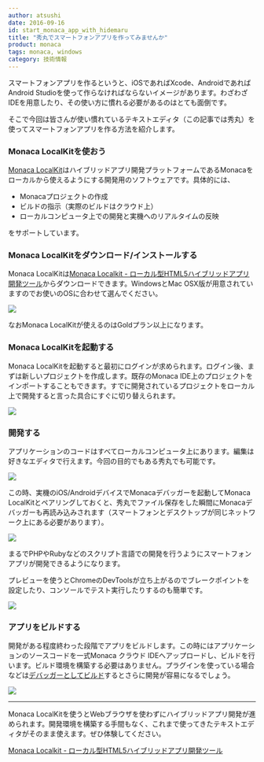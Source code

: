 ```yaml
---
author: atsushi
date: 2016-09-16
id: start_monaca_app_with_hidemaru
title: "秀丸でスマートフォンアプリを作ってみませんか"
product: monaca
tags: monaca, windows
category: 技術情報
---
```


スマートフォンアプリを作るというと、iOSであればXcode、AndroidであればAndroid Studioを使って作らなければならないイメージがあります。わざわざIDEを用意したり、その使い方に慣れる必要があるのはとても面倒です。

そこで今回は皆さんが使い慣れているテキストエディタ（この記事では秀丸）を使ってスマートフォンアプリを作る方法を紹介します。

### Monaca LocalKitを使おう

[Monaca LocalKit](https://ja.monaca.io/localkit.html)はハイブリッドアプリ開発プラットフォームであるMonacaをローカルから使えるようにする開発用のソフトウェアです。具体的には、

- Monacaプロジェクトの作成
- ビルドの指示（実際のビルドはクラウド上）
- ローカルコンピュータ上での開発と実機へのリアルタイムの反映

をサポートしています。

### Monaca LocalKitをダウンロード/インストールする

Monaca LocalKitは[Monaca Localkit - ローカル型HTML5ハイブリッドアプリ開発ツール](https://ja.monaca.io/localkit.html)からダウンロードできます。WindowsとMac OSX版が用意されていますのでお使いのOSに合わせて選んでください。

![](/blog/content/images/2016/Sep/start-monaca-with-hidemaru-9.png)

なおMonaca LocalKitが使えるのはGoldプラン以上になります。

### Monaca LocalKitを起動する

Monaca LocalKitを起動すると最初にログインが求められます。ログイン後、まずは新しいプロジェクトを作成します。既存のMonaca IDE上のプロジェクトをインポートすることもできます。すでに開発されているプロジェクトをローカル上で開発すると言った具合にすぐに切り替えられます。

![](/blog/content/images/2016/Sep/start-monaca-with-hidemaru-8.png)

### 開発する

アプリケーションのコードはすべてローカルコンピュータ上にあります。編集は好きなエディタで行えます。今回の目的でもある秀丸でも可能です。

![](/blog/content/images/2016/Sep/start-monaca-with-hidemaru-10.png)

この時、実機のiOS/AndroidデバイスでMonacaデバッガーを起動してMonaca LocalKitとペアリングしておくと、秀丸でファイル保存をした瞬間にMonacaデバッガーも再読み込みされます（スマートフォンとデスクトップが同じネットワーク上にある必要があります）。

![](/blog/content/images/2016/Sep/start-monaca-with-hidemaru-4.png)

まるでPHPやRubyなどのスクリプト言語での開発を行うようにスマートフォンアプリが開発できるようになります。

プレビューを使うとChromeのDevToolsが立ち上がるのでブレークポイントを設定したり、コンソールでテスト実行したりするのも簡単です。

![](/blog/content/images/2016/Sep/start-monaca-with-hidemaru-11.png)

### アプリをビルドする

開発がある程度終わった段階でアプリをビルドします。この時にはアプリケーションのソースコードを一式Monaca クラウド IDEへアップロードし、ビルドを行います。ビルド環境を構築する必要はありません。プラグインを使っている場合などは[デバッガーとしてビルド](http://blog.asial.co.jp/1444)するとさらに開発が容易になるでしょう。

![](/blog/content/images/2016/Sep/start-monaca-with-hidemaru-1.png)

----

Monaca LocalKitを使うとWebブラウザを使わずにハイブリッドアプリ開発が進められます。開発環境を構築する手間もなく、これまで使ってきたテキストエディタがそのまま使えます。ぜひ体験してください。

[Monaca Localkit - ローカル型HTML5ハイブリッドアプリ開発ツール](http://ja.monaca.io.s3-website-ap-northeast-1.amazonaws.com/localkit.html)
